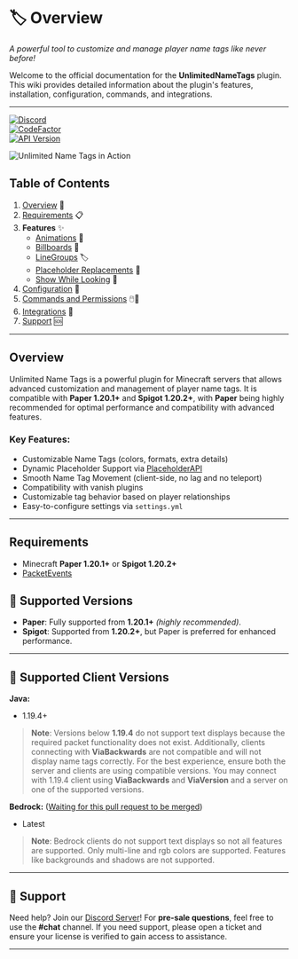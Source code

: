 # 🏷️ Overview

_A powerful tool to customize and manage player name tags like never before!_

Welcome to the official documentation for the **UnlimitedNameTags** plugin. This wiki provides detailed information about the plugin's features, installation, configuration, commands, and integrations.

***

[![Discord](https://img.shields.io/discord/1263414013040263249?label=Discord\&logo=discord\&color=5865F2)](https://discord.gg/W4Fu8fqCKs)\
[![CodeFactor](https://www.codefactor.io/repository/github/alexdev03/unlimitednametags/badge)](https://www.codefactor.io/repository/github/alexdev03/unlimitednametags)\
[![API Version](https://img.shields.io/github/v/release/alexdev03/UnlimitedNametags?\&color=blue)](https://github.com/alexdev03/UnlimitedNametags/releases/latest)

![Unlimited Name Tags in Action](https://i.imgur.com/w7zlGaO.gif)

## **Table of Contents**

1. [Overview](./#overview) 📝
2. [Requirements](./#requirements) 📋
3. **Features** ✨
   * [Animations](features/animations.md) 🎨
   * [Billboards](features/billboards.md) 🎥
   * [LineGroups](features/linesgroups.md) 🏷️
   * [Placeholder Replacements](features/placeholders-replacements.md) 🔄
   * [Show While Looking](features/show-while-looking.md) 👀
4. [Configuration](configuration.md) 🔧
5. [Commands and Permissions](commands-permissions.md) 🖱️🔑
6. [Integrations](integrations/integrations.md) 🔗
7. [Support](./#-support) 🆘

***

## **Overview**

Unlimited Name Tags is a powerful plugin for Minecraft servers that allows advanced customization and management of player name tags. It is compatible with **Paper 1.20.1+** and **Spigot 1.20.2+**, with **Paper** being highly recommended for optimal performance and compatibility with advanced features.

### Key Features:

* Customizable Name Tags (colors, formats, extra details)
* Dynamic Placeholder Support via [PlaceholderAPI](https://github.com/PlaceholderAPI/PlaceholderAPI)
* Smooth Name Tag Movement (client-side, no lag and no teleport)
* Compatibility with vanish plugins
* Customizable tag behavior based on player relationships
* Easy-to-configure settings via `settings.yml`

***

## **Requirements**

* Minecraft **Paper 1.20.1+** or **Spigot 1.20.2+**
* [PacketEvents](https://www.spigotmc.org/resources/packetevents-api.80279/)

## 📜 **Supported Versions**

* **Paper**: Fully supported from **1.20.1+** _(highly recommended)_.
* **Spigot**: Supported from **1.20.2+**, but Paper is preferred for enhanced performance.

***

## 📜 **Supported Client Versions**

**Java:**

* 1.19.4+

> **Note**: Versions below **1.19.4** do not support text displays because the required packet functionality does not exist. Additionally, clients connecting with **ViaBackwards** are not compatible and will not display name tags correctly. For the best experience, ensure both the server and clients are using compatible versions. You may connect with 1.19.4 client using **ViaBackwards** and **ViaVersion** and a server on one of the supported versions.

**Bedrock:** ([Waiting for this pull request to be merged](https://github.com/GeyserMC/Geyser/pull/5157))

* Latest

> **Note**: Bedrock clients do not support text displays so not all features are supported. Only multi-line and rgb colors are supported. Features like backgrounds and shadows are not supported.

***

## 💬 **Support**

Need help? Join our [Discord Server](https://discord.gg/W4Fu8fqCKs)! For **pre-sale questions**, feel free to use the **#chat** channel. If you need support, please open a ticket and ensure your license is verified to gain access to assistance.

***
